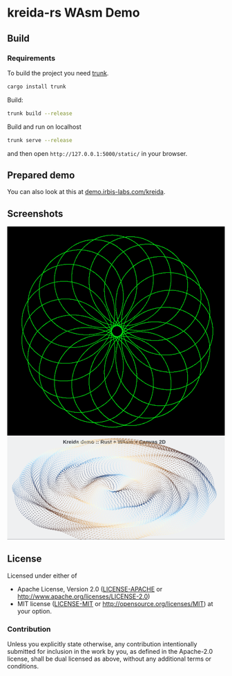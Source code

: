 # kreida-rs WAsm Demo

## Build

### Requirements

To build the project you need [trunk](https://crates.io/crates/trunk).

``` sh
cargo install trunk
```

Build: 

``` sh
trunk build --release
```

Build and run on localhost

``` sh
trunk serve --release
```

and then open `http://127.0.0.1:5000/static/` in your browser.

## Prepared demo

You can also look at this at [demo.irbis-labs.com/kreida](http://demo.irbis-labs.com/kreida/).


## Screenshots

![](assets/screenshot/spiro.png)
![](assets/screenshot/vortex.png)


## License

Licensed under either of
 * Apache License, Version 2.0 ([LICENSE-APACHE](LICENSE-APACHE) or http://www.apache.org/licenses/LICENSE-2.0)
 * MIT license ([LICENSE-MIT](LICENSE-MIT) or http://opensource.org/licenses/MIT)
at your option.


### Contribution

Unless you explicitly state otherwise, any contribution intentionally submitted
for inclusion in the work by you, as defined in the Apache-2.0 license,
shall be dual licensed as above, without any additional terms or conditions.
